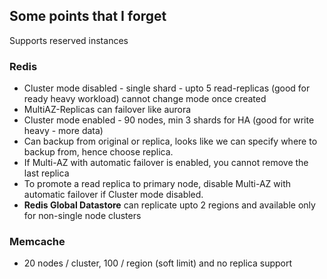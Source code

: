 ## Some points that I forget

Supports reserved instances

### Redis
- Cluster mode disabled - single shard - upto 5 read-replicas (good for ready heavy workload) cannot change mode once created
- MultiAZ-Replicas can failover like aurora
- Cluster mode enabled - 90 nodes, min 3 shards for HA (good for write heavy - more data)
- Can backup from original or replica, looks like we can specify where to backup from, hence choose replica.
- If Multi-AZ with automatic failover is enabled, you cannot remove the last replica
- To promote a read replica to primary node, disable Multi-AZ with automatic failover if Cluster mode disabled.
- **Redis Global Datastore** can replicate upto 2 regions and available only for non-single node clusters


### Memcache
- 20 nodes / cluster, 100 / region (soft limit) and no replica support